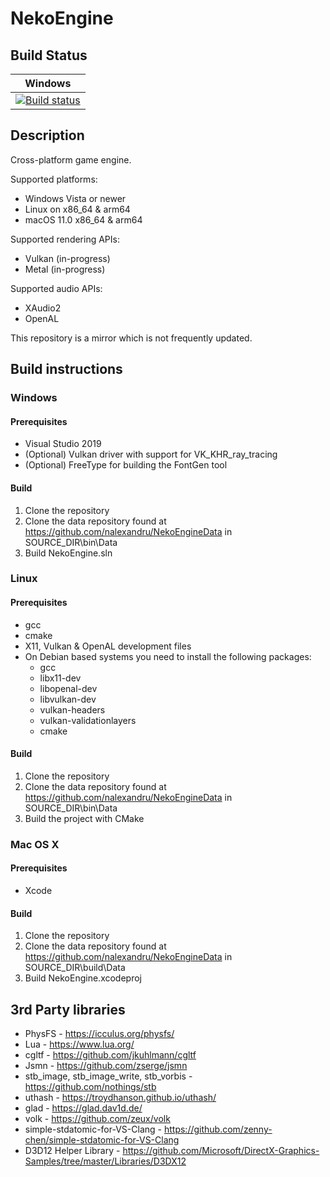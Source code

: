 # NekoEngine

## Build Status

| Windows |
|---------|
|[![Build status](https://ci.appveyor.com/api/projects/status/t8pace9glsyigisd/branch/master?svg=true)](https://ci.appveyor.com/project/nalexandru/nekoengine/branch/master)|

## Description

Cross-platform game engine.

Supported platforms:
* Windows Vista or newer
* Linux on x86_64 & arm64
* macOS 11.0 x86_64 & arm64

Supported rendering APIs:
* Vulkan (in-progress)
* Metal (in-progress)

Supported audio APIs:
* XAudio2
* OpenAL

This repository is a mirror which is not frequently updated.

## Build instructions

### Windows

#### Prerequisites
* Visual Studio 2019
* (Optional) Vulkan driver with support for VK_KHR_ray_tracing
* (Optional) FreeType for building the FontGen tool

#### Build
1. Clone the repository
2. Clone the data repository found at https://github.com/nalexandru/NekoEngineData in SOURCE_DIR\bin\Data
3. Build NekoEngine.sln

### Linux

#### Prerequisites
* gcc
* cmake
* X11, Vulkan & OpenAL development files
* On Debian based systems you need to install the following packages:
	* gcc
	* libx11-dev
	* libopenal-dev
	* libvulkan-dev
	* vulkan-headers
	* vulkan-validationlayers
	* cmake

#### Build
1. Clone the repository
2. Clone the data repository found at https://github.com/nalexandru/NekoEngineData in SOURCE_DIR\bin\Data
3. Build the project with CMake

### Mac OS X

#### Prerequisites
* Xcode

#### Build
1. Clone the repository
2. Clone the data repository found at https://github.com/nalexandru/NekoEngineData in SOURCE_DIR\build\Data
3. Build NekoEngine.xcodeproj

## 3rd Party libraries

* PhysFS - https://icculus.org/physfs/
* Lua - https://www.lua.org/
* cgltf - https://github.com/jkuhlmann/cgltf
* Jsmn - https://github.com/zserge/jsmn
* stb_image, stb_image_write, stb_vorbis - https://github.com/nothings/stb
* uthash - https://troydhanson.github.io/uthash/
* glad - https://glad.dav1d.de/
* volk - https://github.com/zeux/volk
* simple-stdatomic-for-VS-Clang - https://github.com/zenny-chen/simple-stdatomic-for-VS-Clang
* D3D12 Helper Library - https://github.com/Microsoft/DirectX-Graphics-Samples/tree/master/Libraries/D3DX12
